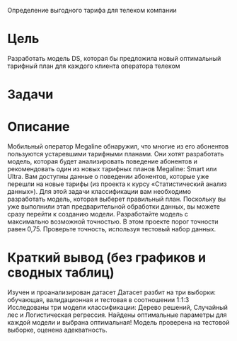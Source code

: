 Определение выгодного тарифа для телеком компании

# Цель
Разработать модель DS, которая бы предложила новый оптимальный тарифный план для каждого клиента оператора телеком

# Задачи


# Описание

Мобильный оператор Megaline обнаружил, что многие из его абонентов пользуются устаревшими тарифными планами. Они хотят разработать модель, которая будет анализировать поведение абонентов и рекомендовать один из новых тарифных планов Megaline: Smart или Ultra.
Вам доступны данные о поведении абонентов, которые уже перешли на новые тарифы (из проекта к курсу «Статистический анализ данных»). Для этой задачи классификации вам необходимо разработать модель, которая выберет правильный план. Поскольку вы уже выполнили этап предварительной обработки данных, вы можете сразу перейти к созданию модели.
Разработайте модель с максимально возможной точностью. В этом проекте порог точности равен 0,75. Проверьте точность, используя тестовый набор данных.

# Краткий вывод (без графиков и сводных таблиц)
Изучен и проанализирован датасет
Датасет разбит на три выборки: обучающая, валидационная и тестовая в соотношении 1:1:3
Исследованы три модели классификации: Дерево решений, Случайный лес и Логистическая регрессия.
Найдены оптимальные параметры для каждой модели и выбрана оптимальная!
Модель проверена на тестовой выборке, оценена адекватность.
